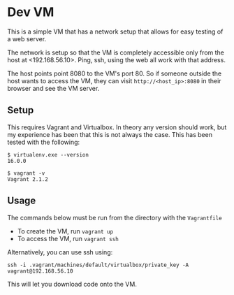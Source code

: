 # Dev VM

This is a simple VM that has a network setup that allows for easy
testing of a web server.

The network is setup so that the VM is completely accessible only
from the host at <192.168.56.10>.  Ping, ssh, using the web all
work with that address.

The host points point 8080 to the VM's port 80.  So if someone
outside the host wants to access the VM, they can visit
`http://<host_ip>:8080` in their browser and see the VM server.


## Setup

This requires Vagrant and Virtualbox.  In theory any version should work, but 
my experience has been that this is not always the case.  This has been
tested with the following:

    $ virtualenv.exe --version
    16.0.0

    $ vagrant -v
    Vagrant 2.1.2

## Usage

The commands below must be run from the directory with the `Vagrantfile`

* To create the VM, run `vagrant up`
* To access the VM, run `vagrant ssh` 

Alternatively, you can use ssh using:

    ssh -i .vagrant/machines/default/virtualbox/private_key -A vagrant@192.168.56.10

This will let you download code onto the VM.
